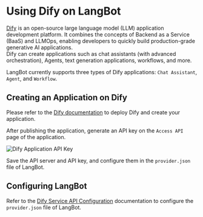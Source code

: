 # Using Dify on LangBot

[Dify](https://dify.ai) is an open-source large language model (LLM) application development platform. It combines the concepts of Backend as a Service (BaaS) and LLMOps, enabling developers to quickly build production-grade generative AI applications.  
Dify can create applications such as chat assistants (with advanced orchestration), Agents, text generation applications, workflows, and more.

LangBot currently supports three types of Dify applications: `Chat Assistant`, `Agent`, and `Workflow`.

## Creating an Application on Dify

Please refer to the [Dify documentation](https://docs.dify.ai) to deploy Dify and create your application.  

After publishing the application, generate an API key on the `Access API` page of the application.

![Dify Application API Key](/assets/image/dify_sv_api_01.png)

Save the API server and API key, and configure them in the `provider.json` file of LangBot.

## Configuring LangBot

Refer to the [Dify Service API Configuration](../config/function/provider#dify-service-api-configuration-dify-service-api) documentation to configure the `provider.json` file of LangBot.